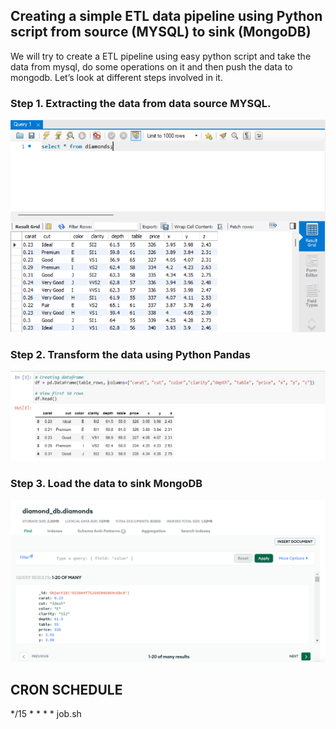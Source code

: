 ## Creating a simple ETL data pipeline using Python script from source (MYSQL) to sink (MongoDB)
We will try to create a ETL pipeline using easy python script and take the data from mysql, do some operations on it and then push the data to mongodb. Let’s look at different steps involved in it.

### Step 1. Extracting the data from data source MYSQL.
![Alt text](https://github.com/Stan-Leigh/simple-etl-pipeline/blob/main/Images/MySQL%20Data.png)

### Step 2. Transform the data using Python Pandas
![Alt text](https://github.com/Stan-Leigh/simple-etl-pipeline/blob/main/Images/Pandas%20Data.png)

### Step 3. Load the data to sink MongoDB
![Alt text](https://github.com/Stan-Leigh/simple-etl-pipeline/blob/main/Images/MongoDB%20Data.png)

## CRON SCHEDULE
*/15 * * * * job.sh

